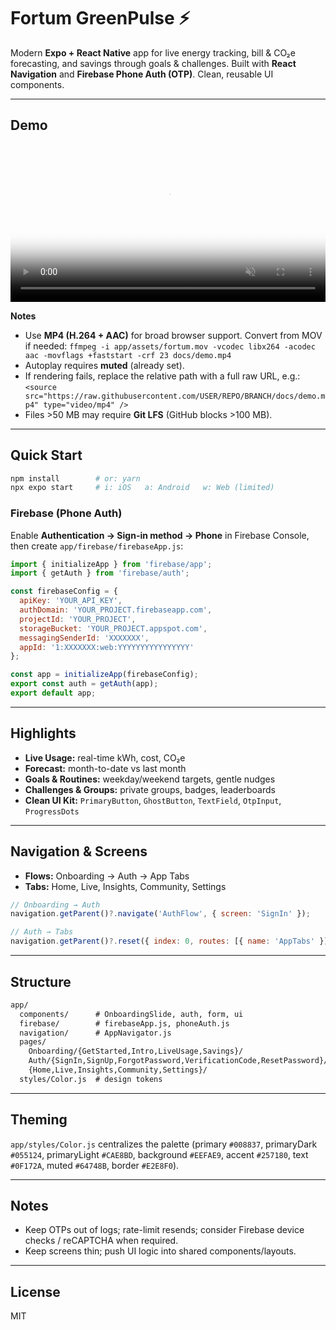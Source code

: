 # Fortum GreenPulse ⚡️

Modern **Expo + React Native** app for live energy tracking, bill & CO₂e forecasting, and savings through goals & challenges. Built with **React Navigation** and **Firebase Phone Auth (OTP)**. Clean, reusable UI components.

---

## Demo

<!-- IMPORTANT: Do NOT wrap this <video> in code fences; paste as-is so GitHub renders it -->

<video width="100%" autoplay loop muted playsinline controls poster="docs/demo-poster.png">
  <!-- Preferred demo path -->
  <source src="docs/demo.mp4?raw=1" type="video/mp4" />
  <!-- Optional alternate path if you keep assets under app/ -->
  <source src="app/assets/fortum.mp4?raw=1" type="video/mp4" />
</video>

**Notes**

* Use **MP4 (H.264 + AAC)** for broad browser support.
  Convert from MOV if needed:
  `ffmpeg -i app/assets/fortum.mov -vcodec libx264 -acodec aac -movflags +faststart -crf 23 docs/demo.mp4`
* Autoplay requires **muted** (already set).
* If rendering fails, replace the relative path with a full raw URL, e.g.:
  `<source src="https://raw.githubusercontent.com/USER/REPO/BRANCH/docs/demo.mp4" type="video/mp4" />`
* Files >50 MB may require **Git LFS** (GitHub blocks >100 MB).

---

## Quick Start

```bash
npm install        # or: yarn
npx expo start     # i: iOS   a: Android   w: Web (limited)
```

### Firebase (Phone Auth)

Enable **Authentication → Sign-in method → Phone** in Firebase Console, then create `app/firebase/firebaseApp.js`:

```js
import { initializeApp } from 'firebase/app';
import { getAuth } from 'firebase/auth';

const firebaseConfig = {
  apiKey: 'YOUR_API_KEY',
  authDomain: 'YOUR_PROJECT.firebaseapp.com',
  projectId: 'YOUR_PROJECT',
  storageBucket: 'YOUR_PROJECT.appspot.com',
  messagingSenderId: 'XXXXXXX',
  appId: '1:XXXXXXX:web:YYYYYYYYYYYYYYYY'
};

const app = initializeApp(firebaseConfig);
export const auth = getAuth(app);
export default app;
```

---

## Highlights

* **Live Usage:** real-time kWh, cost, CO₂e
* **Forecast:** month-to-date vs last month
* **Goals & Routines:** weekday/weekend targets, gentle nudges
* **Challenges & Groups:** private groups, badges, leaderboards
* **Clean UI Kit:** `PrimaryButton`, `GhostButton`, `TextField`, `OtpInput`, `ProgressDots`

---

## Navigation & Screens

* **Flows:** Onboarding → Auth → App Tabs
* **Tabs:** Home, Live, Insights, Community, Settings

```js
// Onboarding → Auth
navigation.getParent()?.navigate('AuthFlow', { screen: 'SignIn' });

// Auth → Tabs
navigation.getParent()?.reset({ index: 0, routes: [{ name: 'AppTabs' }] });
```

---

## Structure

```txt
app/
  components/      # OnboardingSlide, auth, form, ui
  firebase/        # firebaseApp.js, phoneAuth.js
  navigation/      # AppNavigator.js
  pages/
    Onboarding/{GetStarted,Intro,LiveUsage,Savings}/
    Auth/{SignIn,SignUp,ForgotPassword,VerificationCode,ResetPassword}/
    {Home,Live,Insights,Community,Settings}/
  styles/Color.js  # design tokens
```

---

## Theming

`app/styles/Color.js` centralizes the palette (primary `#008837`, primaryDark `#055124`, primaryLight `#CAE8BD`, background `#EEFAE9`, accent `#257180`, text `#0F172A`, muted `#64748B`, border `#E2E8F0`).

---

## Notes

* Keep OTPs out of logs; rate-limit resends; consider Firebase device checks / reCAPTCHA when required.
* Keep screens thin; push UI logic into shared components/layouts.

---

## License

MIT
